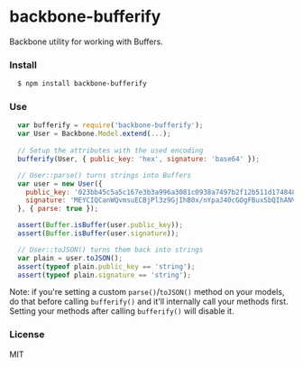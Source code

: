# backbone-bufferify

Backbone utility for working with Buffers.

### Install

```bash
  $ npm install backbone-bufferify
```

### Use

```js
  var bufferify = require('backbone-bufferify');
  var User = Backbone.Model.extend(...);
  
  // Setup the attributes with the used encoding
  bufferify(User, { public_key: 'hex', signature: 'base64' });

  // User::parse() turns strings into Buffers
  var user = new User({
    public_key: '023bb45c5a5c167e3b3a996a3081c0938a7497b2f12b511d174848d3c1d7abd12f',
    signature: 'MEYCIQCanWQvmsuECBjPl3z9GjIhB0x/nYpaJ40cGOgFBuxSbQIhANVlp6VhZl0hPkD8/ZydHupssbIdbuh1IRck9cg5Yivv'
  }, { parse: true });

  assert(Buffer.isBuffer(user.public_key));
  assert(Buffer.isBuffer(user.signature));

  // User::toJSON() turns them back into strings
  var plain = user.toJSON();
  assert(typeof plain.public_key == 'string');
  assert(typeof plain.signature == 'string');
```

Note: if you're setting a custom `parse()`/`toJSON()` method on your models,
do that before calling `bufferify()` and it'll internally call your methods
first. Setting your methods after calling `bufferify()` will disable it.

### License
MIT
